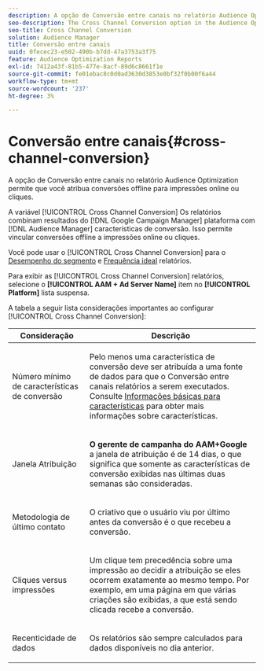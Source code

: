 ```yaml
---
description: A opção de Conversão entre canais no relatório Audience Optimization permite que você atribua conversões offline para impressões online ou cliques.
seo-description: The Cross Channel Conversion option in the Audience Optimization reports allows you to attribute offline conversions to served online impressions or clicks.
seo-title: Cross Channel Conversion
solution: Audience Manager
title: Conversão entre canais
uuid: 0fecec23-e502-490b-b7dd-47a3753a3f75
feature: Audience Optimization Reports
exl-id: 7412a43f-81b5-477e-8acf-89d6c8661f1e
source-git-commit: fe01ebac8c0d0ad3630d3853e0bf32f0b00f6a44
workflow-type: tm+mt
source-wordcount: '237'
ht-degree: 3%

---
```


# Conversão entre canais{#cross-channel-conversion}

A opção de Conversão entre canais no relatório Audience Optimization permite que você atribua conversões offline para impressões online ou cliques.

A variável [!UICONTROL Cross Channel Conversion] Os relatórios combinam resultados do [!DNL Google Campaign Manager] plataforma com [!DNL Audience Manager] características de conversão. Isso permite vincular conversões offline a impressões online ou cliques.

Você pode usar o [!UICONTROL Cross Channel Conversion] para o [Desempenho do segmento](../../../reporting/audience-optimization-reports/aor-advertisers/segment-performance.md) e [Frequência ideal](../../../reporting/audience-optimization-reports/aor-advertisers/optimal-frequency.md) relatórios.

Para exibir as [!UICONTROL Cross Channel Conversion] relatórios, selecione o **[!UICONTROL AAM + Ad Server Name]** item no **[!UICONTROL Platform]** lista suspensa.

A tabela a seguir lista considerações importantes ao configurar [!UICONTROL Cross Channel Conversion]:

<table id="table_62590B4AB7624B619EC9AA8FF89722C9"> 
 <thead> 
  <tr> 
   <th class="entry"> Consideração </th> 
   <th class="entry"> Descrição </th> 
  </tr> 
 </thead>
 <tbody> 
  <tr> 
   <td colname="col01"> <p>Número mínimo de características de conversão </p> </td> 
   <td colname="col1"> <p>Pelo menos uma característica de conversão deve ser atribuída a uma fonte de dados para que o <span class="wintitle"> Conversão entre canais</span> relatórios a serem executados. Consulte <a href="../../../features/traits/create-onboarded-rule-based-traits.md"> Informações básicas para características</a> para obter mais informações sobre características. </p> </td> 
  </tr>
  <tr> 
   <td> <p>Janela Atribuição </p> </td> 
   <td> <p> <b><span class="uicontrol"> O gerente de campanha do AAM+Google</span></b> a janela de atribuição é de 14 dias, o que significa que somente as características de conversão exibidas nas últimas duas semanas são consideradas. </p> </td> 
  </tr> 
  <tr> 
   <td> <p>Metodologia de último contato </p> </td> 
   <td> <p>O criativo que o usuário viu por último antes da conversão é o que recebeu a conversão. </p> </td> 
  </tr> 
  <tr> 
   <td> <p>Cliques versus impressões </p> </td> 
   <td> <p>Um clique tem precedência sobre uma impressão ao decidir a atribuição se eles ocorrem exatamente ao mesmo tempo. Por exemplo, em uma página em que várias criações são exibidas, a que está sendo clicada recebe a conversão. </p> </td> 
  </tr> 
  <tr> 
   <td> <p>Recenticidade de dados </p> </td> 
   <td> <p>Os relatórios são sempre calculados para dados disponíveis no dia anterior. </p> </td> 
  </tr> 
 </tbody> 
</table>
